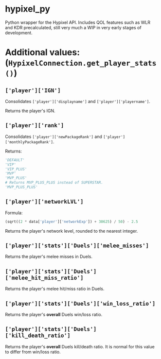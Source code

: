 # hypixel_py
Python wrapper for the Hypixel API. Includes QOL features such as WLR and KDR precalculated, still very much a WIP in very early stages of development.

# Additional values: (`HypixelConnection.get_player_stats()`)
## `['player']['IGN']`

Consolidates `['player']['displayname']` and `['player']['playername']`.

Returns the player's IGN.
## `['player']['rank']`
Consolidates `['player']['newPackageRank']` and `['player']['monthlyPackageRank']`.

Returns:
```py
'DEFAULT'
'VIP'
'VIP_PLUS'
'MVP'
'MVP_PLUS'
# Returns MVP_PLUS_PLUS instead of SUPERSTAR.
'MVP_PLUS_PLUS'
```

## `['player']['networkLVL']`

Formula:
```py
(sqrt((2 * data['player']['networkExp']) + 30625) / 50) - 2.5
```
Returns the player's network level, rounded to the nearest integer.
## `['player']['stats']['Duels']['melee_misses']`
Returns the player's melee misses in Duels.
## `['player']['stats']['Duels']['melee_hit_miss_ratio']`
Returns the player's melee hit/miss ratio in Duels.
## `['player']['stats']['Duels']['win_loss_ratio']`
Returns the player's **overall** Duels win/loss ratio.
## `['player']['stats']['Duels']['kill_death_ratio']`
Returns the player's **overall** Duels kill/death ratio. It is normal for this value to differ from win/loss ratio.